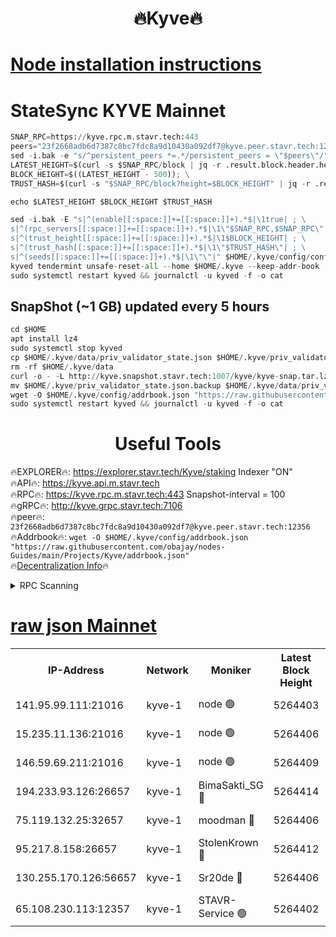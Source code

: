<h1 align="center"> 🔥Kyve🔥</h1>

[Node installation instructions](https://github.com/obajay/nodes-Guides/tree/main/Projects/Kyve)
=
# StateSync KYVE Mainnet
```python
SNAP_RPC=https://kyve.rpc.m.stavr.tech:443
peers="23f2668adb6d7387c8bc7fdc8a9d10430a092df7@kyve.peer.stavr.tech:12356"
sed -i.bak -e "s/^persistent_peers *=.*/persistent_peers = \"$peers\"/" $HOME/.kyve/config/config.toml
LATEST_HEIGHT=$(curl -s $SNAP_RPC/block | jq -r .result.block.header.height); \
BLOCK_HEIGHT=$((LATEST_HEIGHT - 500)); \
TRUST_HASH=$(curl -s "$SNAP_RPC/block?height=$BLOCK_HEIGHT" | jq -r .result.block_id.hash)

echo $LATEST_HEIGHT $BLOCK_HEIGHT $TRUST_HASH

sed -i.bak -E "s|^(enable[[:space:]]+=[[:space:]]+).*$|\1true| ; \
s|^(rpc_servers[[:space:]]+=[[:space:]]+).*$|\1\"$SNAP_RPC,$SNAP_RPC\"| ; \
s|^(trust_height[[:space:]]+=[[:space:]]+).*$|\1$BLOCK_HEIGHT| ; \
s|^(trust_hash[[:space:]]+=[[:space:]]+).*$|\1\"$TRUST_HASH\"| ; \
s|^(seeds[[:space:]]+=[[:space:]]+).*$|\1\"\"|" $HOME/.kyve/config/config.toml
kyved tendermint unsafe-reset-all --home $HOME/.kyve --keep-addr-book
sudo systemctl restart kyved && journalctl -u kyved -f -o cat
```

## SnapShot (~1 GB) updated every 5 hours
```python
cd $HOME
apt install lz4
sudo systemctl stop kyved
cp $HOME/.kyve/data/priv_validator_state.json $HOME/.kyve/priv_validator_state.json.backup
rm -rf $HOME/.kyve/data
curl -o - -L http://kyve.snapshot.stavr.tech:1007/kyve/kyve-snap.tar.lz4 | lz4 -c -d - | tar -x -C $HOME/.kyve --strip-components 2
mv $HOME/.kyve/priv_validator_state.json.backup $HOME/.kyve/data/priv_validator_state.json
wget -O $HOME/.kyve/config/addrbook.json "https://raw.githubusercontent.com/obajay/nodes-Guides/main/Projects/Kyve/addrbook.json"
sudo systemctl restart kyved && journalctl -u kyved -f -o cat
```

<h1 align="center"> Useful Tools</h1>

🔥EXPLORER🔥:     https://explorer.stavr.tech/Kyve/staking        Indexer "ON" \
🔥API🔥: 			 		https://kyve.api.m.stavr.tech \
🔥RPC🔥:          https://kyve.rpc.m.stavr.tech:443	              Snapshot-interval = 100 \
🔥gRPC🔥:         http://kyve.grpc.stavr.tech:7106 \
🔥peer🔥:					`23f2668adb6d7387c8bc7fdc8a9d10430a092df7@kyve.peer.stavr.tech:12356` \
🔥Addrbook🔥:    ```wget -O $HOME/.kyve/config/addrbook.json "https://raw.githubusercontent.com/obajay/nodes-Guides/main/Projects/Kyve/addrbook.json"``` \
🔥[Decentralization Info](https://github.com/obajay/StateSync-snapshots/tree/main/Projects/Kyve/Decentralization)🔥

<details>
<summary>RPC Scanning</summary>

<h2 align="center"> We scan nodes in real time every 4 hours. And we provide the final result of RPC endpoints.
We cannot influence the operation of these nodes in any way. </h2>


```python
If Voting Power is higher than 0 --> then the Node is a validator of the network and may be subject to attack and be a potential threat to the chain.
```
```python
We marked such validators with a red symbol
```

</details>

[raw json Mainnet](https://rpc-check.kyvem.stavr.tech/kyvem/rpc-kyvem-result.json)
=



<table><tr><th>IP-Address</th><th>Network</th><th>Moniker</th><th>Latest Block Height</th><th>Earliest Block Height</th><th>Catching Up</th><th>Tx Index</th><th>Voting Power</th><th>Scan Time</th></tr><tr><td>141.95.99.111:21016</td><td>kyve-1</td><td>node 🟢</td><td>5264403</td><td>1</td><td>False</td><td>off</td><td>0</td><td>2024-03-08T02:21:04.790862718UTC</td></tr><tr><td>15.235.11.136:21016</td><td>kyve-1</td><td>node 🟢</td><td>5264406</td><td>1</td><td>False</td><td>off</td><td>0</td><td>2024-03-08T02:21:19.672374522UTC</td></tr><tr><td>146.59.69.211:21016</td><td>kyve-1</td><td>node 🟢</td><td>5264409</td><td>1</td><td>False</td><td>off</td><td>0</td><td>2024-03-08T02:21:39.256936806UTC</td></tr><tr><td>194.233.93.126:26657</td><td>kyve-1</td><td>BimaSakti_SG 🔴</td><td>5264414</td><td>2646001</td><td>False</td><td>off</td><td>651</td><td>2024-03-08T02:22:07.116693413UTC</td></tr><tr><td>75.119.132.25:32657</td><td>kyve-1</td><td>moodman 🔴</td><td>5264406</td><td>5164406</td><td>False</td><td>off</td><td>6865</td><td>2024-03-08T02:21:22.581781028UTC</td></tr><tr><td>95.217.8.158:26657</td><td>kyve-1</td><td>StolenKrown 🔴</td><td>5264412</td><td>5193501</td><td>False</td><td>on</td><td>2499</td><td>2024-03-08T02:21:56.002732135UTC</td></tr><tr><td>130.255.170.126:56657</td><td>kyve-1</td><td>Sr20de 🔴</td><td>5264406</td><td>5217201</td><td>False</td><td>off</td><td>5958</td><td>2024-03-08T02:21:20.052506399UTC</td></tr><tr><td>65.108.230.113:12357</td><td>kyve-1</td><td>STAVR-Service 🟢</td><td>5264402</td><td>5263301</td><td>False</td><td>on</td><td>0</td><td>2024-03-08T02:20:58.425531778UTC</td></tr></table>
